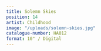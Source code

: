 ```yaml
---
title: Solemn Skies
position: 14
artist: Childhood
image: "/uploads/solemn-skies.jpg"
catalogue-number: HA012
format: 10" / Digital
---
```


